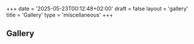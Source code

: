 +++
date = '2025-05-23T00:12:48+02:00'
draft = false
layout = 'gallery'
title = 'Gallery'
type = 'miscellaneous'
+++

## Gallery
